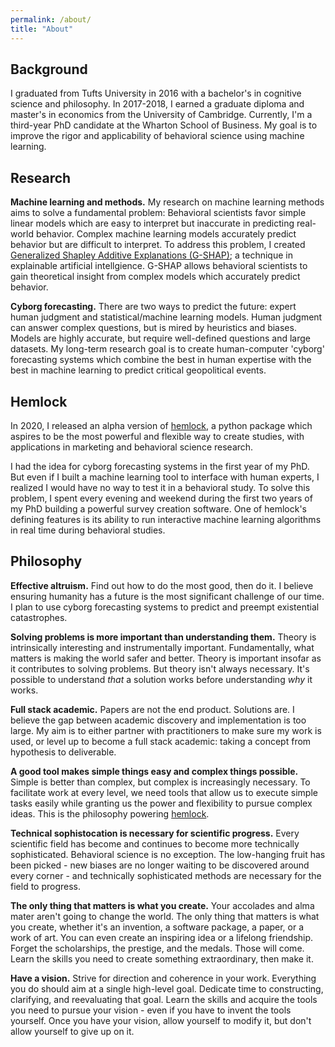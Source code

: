 ```yaml
---
permalink: /about/
title: "About"
---
```


## Background

I graduated from Tufts University in 2016 with a bachelor's in cognitive science and philosophy. In 2017-2018, I earned a graduate diploma and master's in economics from the University of Cambridge. Currently, I'm a third-year PhD candidate at the Wharton School of Business. My goal is to improve the rigor and applicability of behavioral science using machine learning.

## Research

**Machine learning and methods.** My research on machine learning methods aims to solve a fundamental problem: Behavioral scientists favor simple linear models which are easy to interpret but inaccurate in predicting real-world behavior. Complex machine learning models accurately predict behavior but are difficult to interpret. To address this problem, I created <a href="https://arxiv.org/pdf/2006.07155.pdf" target="_blank">Generalized Shapley Additive Explanations (G-SHAP)</a>; a technique in explainable artificial intellgience. G-SHAP allows behavioral scientists to gain theoretical insight from complex models which accurately predict behavior.

**Cyborg forecasting.** There are two ways to predict the future: expert human judgment and statistical/machine learning models. Human judgment can answer complex questions, but is mired by heuristics and biases. Models are highly accurate, but require well-defined questions and large datasets. My long-term research goal is to create human-computer 'cyborg' forecasting systems which combine the best in human expertise with the best in machine learning to predict critical geopolitical events.

## Hemlock

In 2020, I released an alpha version of <a href="https://dsbowen.github.io/hemlock/" target="_blank">hemlock</a>, a python package which aspires to be the most powerful and flexible way to create studies, with applications in marketing and behavioral science research.

I had the idea for cyborg forecasting systems in the first year of my PhD. But even if I built a machine learning tool to interface with human experts, I realized I would have no way to test it in a behavioral study. To solve this problem, I spent every evening and weekend during the first two years of my PhD building a powerful survey creation software. One of hemlock's defining features is its ability to run interactive machine learning algorithms in real time during behavioral studies.

## Philosophy

**Effective altruism.** Find out how to do the most good, then do it. I believe ensuring humanity has a future is the most significant challenge of our time. I plan to use cyborg forecasting systems to predict and preempt existential catastrophes.

**Solving problems is more important than understanding them.** Theory is intrinsically interesting and instrumentally important. Fundamentally, what matters is making the world safer and better. Theory is important insofar as it contributes to solving problems. But theory isn't always necessary. It's possible to understand *that* a solution works before understanding *why* it works.

**Full stack academic.** Papers are not the end product. Solutions are. I believe the gap between academic discovery and implementation is too large. My aim is to either partner with practitioners to make sure my work is used, or level up to become a full stack academic: taking a concept from hypothesis to deliverable.

**A good tool makes simple things easy and complex things possible.** Simple is better than complex, but complex is increasingly necessary. To facilitate work at every level, we need tools that allow us to execute simple tasks easily while granting us the power and flexibility to pursue complex ideas. This is the philosophy powering <a href="https://dsbowen.github.io/hemlock" target="_blank">hemlock</a>.

**Technical sophistocation is necessary for scientific progress.** Every scientific field has become and continues to become more technically sophisticated. Behavioral science is no exception. The low-hanging fruit has been picked - new biases are no longer waiting to be discovered around every corner - and technically sophisticated methods are necessary for the field to progress.

**The only thing that matters is what you create.** Your accolades and alma mater aren't going to change the world. The only thing that matters is what you create, whether it's an invention, a software package, a paper, or a work of art. You can even create an inspiring idea or a lifelong friendship. Forget the scholarships, the prestige, and the medals. Those will come. Learn the skills you need to create something extraordinary, then make it.

**Have a vision.** Strive for direction and coherence in your work. Everything you do should aim at a single high-level goal. Dedicate time to constructing, clarifying, and reevaluating that goal. Learn the skills and acquire the tools you need to pursue your vision - even if you have to invent the tools yourself. Once you have your vision, allow yourself to modify it, but don't allow yourself to give up on it.